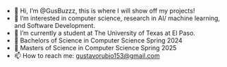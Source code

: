 - 👋 Hi, I’m @GusBuzzz, this is where I will show off my projects!
- 👀 I’m interested in computer science, research in AI/ machine learning, and Software Development. 
- 🌱 I’m currently a student at The University of Texas at El Paso.
- 🌱 Bachelors of Science in Computer Science Spring 2024
- 🌱 Masters of Science in Computer Science Spring 2025
- 📫 How to reach me: gustavorubio153@gmail.com

<!---
GusBuzzz/GusBuzzz is a ✨ special ✨ repository because its `README.md` (this file) appears on your GitHub profile.
You can click the Preview link to take a look at your changes.
--->
